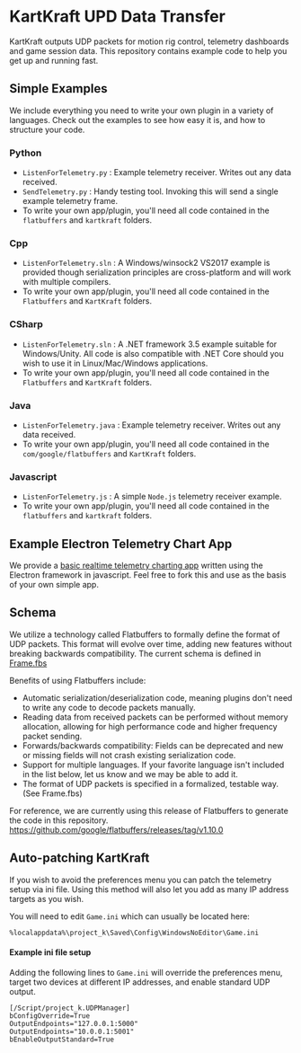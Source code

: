 # KartKraft UPD Data Transfer

KartKraft outputs UDP packets for motion rig control, telemetry dashboards and game session data. This repository contains example code to help you get up and running fast.

## Simple Examples

We include everything you need to write your own plugin in a variety of languages. Check out the examples to see how easy it is, and how to structure your code.

### Python

- `ListenForTelemetry.py` : Example telemetry receiver. Writes out any data received.
- `SendTelemetry.py` : Handy testing tool. Invoking this will send a single example telemetry frame.
- To write your own app/plugin, you'll need all code contained in the `flatbuffers` and `kartkraft` folders.

### Cpp

- `ListenForTelemetry.sln` : A Windows/winsock2 VS2017 example is provided though serialization principles are cross-platform and will work with multiple compilers.
- To write your own app/plugin, you'll need all code contained in the `Flatbuffers` and `KartKraft` folders.

### CSharp

- `ListenForTelemetry.sln` : A .NET framework 3.5 example suitable for Windows/Unity. All code is also compatible with .NET Core should you wish to use it in Linux/Mac/Windows applications.
- To write your own app/plugin, you'll need all code contained in the `Flatbuffers` and `KartKraft` folders.

### Java

- `ListenForTelemetry.java` : Example telemetry receiver. Writes out any data received.
- To write your own app/plugin, you'll need all code contained in the `com/google/flatbuffers` and `KartKraft` folders.

### Javascript

- `ListenForTelemetry.js` : A simple `Node.js` telemetry receiver example.
- To write your own app/plugin, you'll need all code contained in the `flatbuffers` and `kartkraft` folders.

## Example Electron Telemetry Chart App

We provide a [basic realtime telemetry charting app](https://github.com/black-delta/kartkraft-telemetry/tree/master/Examples/Electron) written using the Electron framework in javascript. Feel free to fork this and use as the basis of your own simple app.

## Schema

We utilize a technology called Flatbuffers to formally define the format of UDP packets. This format will evolve over time, adding new features without breaking backwards compatibility. The current schema is defined in [Frame.fbs](https://github.com/black-delta/kartkraft-telemetry/blob/master/Schema/Frame.fbs)

Benefits of using Flatbuffers include:

- Automatic serialization/deserialization code, meaning plugins don't need to write any code to decode packets manually.
- Reading data from received packets can be performed without memory allocation, allowing for high performance code and higher frequency packet sending.
- Forwards/backwards compatibility: Fields can be deprecated and new or missing fields will not crash existing serialization code.
- Support for multiple languages. If your favorite language isn't included in the list below, let us know and we may be able to add it.
- The format of UDP packets is specified in a formalized, testable way. (See Frame.fbs)

For reference, we are currently using this release of Flatbuffers to generate the code in this repository.
https://github.com/google/flatbuffers/releases/tag/v1.10.0

## Auto-patching KartKraft

If you wish to avoid the preferences menu you can patch the telemetry setup via ini file. Using this method will also let you add as many IP address targets as you wish.

You will need to edit `Game.ini` which can usually be located here:

`%localappdata%\project_k\Saved\Config\WindowsNoEditor\Game.ini`

#### Example ini file setup

Adding the following lines to `Game.ini` will override the preferences menu, target two devices at different IP addresses, and enable standard UDP output.

```
[/Script/project_k.UDPManager]
bConfigOverride=True
OutputEndpoints="127.0.0.1:5000"
OutputEndpoints="10.0.0.1:5001"
bEnableOutputStandard=True
```
